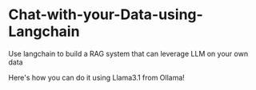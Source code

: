 # Chat-with-your-Data-using-Langchain
Use langchain to build a RAG system that can leverage LLM on your own data

Here's how you can do it using Llama3.1 from Ollama!
